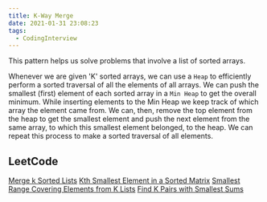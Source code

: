 ```yaml
---
title: K-Way Merge
date: 2021-01-31 23:08:23
tags:
  - CodingInterview
---
```

This pattern helps us solve problems that involve a list of sorted arrays.

Whenever we are given 'K' sorted arrays, we can use a `Heap` to efficiently perform a sorted traversal of all the elements of all arrays. We can push the smallest (first) element of each sorted array in a `Min Heap` to get the overall minimum. While inserting elements to the Min Heap we keep track of which array the element came from. We can, then, remove the top element from the heap to get the smallest element and push the next element from the same array, to which this smallest element belonged, to the heap. We can repeat this process to make a sorted traversal of all elements.

## LeetCode
[Merge k Sorted Lists](https://leetcode.com/problems/merge-k-sorted-lists/)
[Kth Smallest Element in a Sorted Matrix](https://leetcode.com/problems/kth-smallest-element-in-a-sorted-matrix/)
[Smallest Range Covering Elements from K Lists](https://leetcode.com/problems/smallest-range-covering-elements-from-k-lists/)
[Find K Pairs with Smallest Sums](https://leetcode.com/problems/find-k-pairs-with-smallest-sums/)
